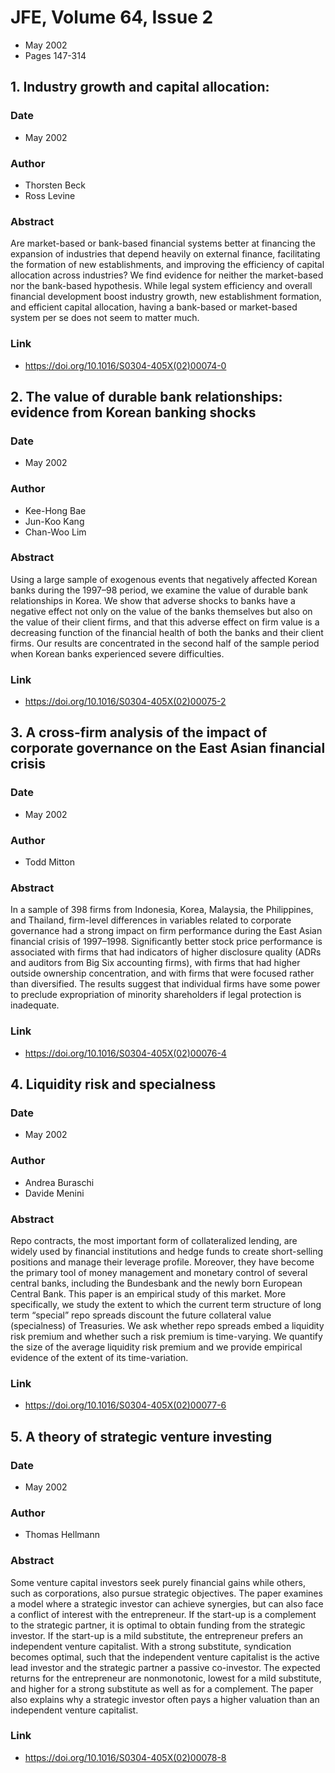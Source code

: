 # JFE, Volume 64, Issue 2
- May 2002
- Pages 147-314

## 1. Industry growth and capital allocation:
### Date
- May 2002
### Author
- Thorsten Beck
- Ross Levine
### Abstract
Are market-based or bank-based financial systems better at financing the expansion of industries that depend heavily on external finance, facilitating the formation of new establishments, and improving the efficiency of capital allocation across industries? We find evidence for neither the market-based nor the bank-based hypothesis. While legal system efficiency and overall financial development boost industry growth, new establishment formation, and efficient capital allocation, having a bank-based or market-based system per se does not seem to matter much.
### Link
- https://doi.org/10.1016/S0304-405X(02)00074-0

## 2. The value of durable bank relationships: evidence from Korean banking shocks
### Date
- May 2002
### Author
- Kee-Hong Bae
- Jun-Koo Kang
- Chan-Woo Lim
### Abstract
Using a large sample of exogenous events that negatively affected Korean banks during the 1997–98 period, we examine the value of durable bank relationships in Korea. We show that adverse shocks to banks have a negative effect not only on the value of the banks themselves but also on the value of their client firms, and that this adverse effect on firm value is a decreasing function of the financial health of both the banks and their client firms. Our results are concentrated in the second half of the sample period when Korean banks experienced severe difficulties.
### Link
- https://doi.org/10.1016/S0304-405X(02)00075-2

## 3. A cross-firm analysis of the impact of corporate governance on the East Asian financial crisis
### Date
- May 2002
### Author
- Todd Mitton
### Abstract
In a sample of 398 firms from Indonesia, Korea, Malaysia, the Philippines, and Thailand, firm-level differences in variables related to corporate governance had a strong impact on firm performance during the East Asian financial crisis of 1997–1998. Significantly better stock price performance is associated with firms that had indicators of higher disclosure quality (ADRs and auditors from Big Six accounting firms), with firms that had higher outside ownership concentration, and with firms that were focused rather than diversified. The results suggest that individual firms have some power to preclude expropriation of minority shareholders if legal protection is inadequate.
### Link
- https://doi.org/10.1016/S0304-405X(02)00076-4

## 4. Liquidity risk and specialness
### Date
- May 2002
### Author
- Andrea Buraschi
- Davide Menini
### Abstract
Repo contracts, the most important form of collateralized lending, are widely used by financial institutions and hedge funds to create short-selling positions and manage their leverage profile. Moreover, they have become the primary tool of money management and monetary control of several central banks, including the Bundesbank and the newly born European Central Bank. This paper is an empirical study of this market. More specifically, we study the extent to which the current term structure of long term “special” repo spreads discount the future collateral value (specialness) of Treasuries. We ask whether repo spreads embed a liquidity risk premium and whether such a risk premium is time-varying. We quantify the size of the average liquidity risk premium and we provide empirical evidence of the extent of its time-variation.
### Link
- https://doi.org/10.1016/S0304-405X(02)00077-6

## 5. A theory of strategic venture investing
### Date
- May 2002
### Author
- Thomas Hellmann
### Abstract
Some venture capital investors seek purely financial gains while others, such as corporations, also pursue strategic objectives. The paper examines a model where a strategic investor can achieve synergies, but can also face a conflict of interest with the entrepreneur. If the start-up is a complement to the strategic partner, it is optimal to obtain funding from the strategic investor. If the start-up is a mild substitute, the entrepreneur prefers an independent venture capitalist. With a strong substitute, syndication becomes optimal, such that the independent venture capitalist is the active lead investor and the strategic partner a passive co-investor. The expected returns for the entrepreneur are nonmonotonic, lowest for a mild substitute, and higher for a strong substitute as well as for a complement. The paper also explains why a strategic investor often pays a higher valuation than an independent venture capitalist.
### Link
- https://doi.org/10.1016/S0304-405X(02)00078-8

